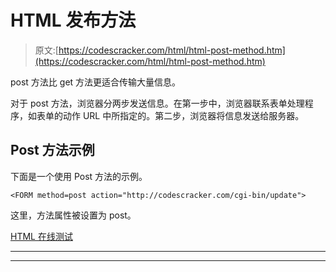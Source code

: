 # HTML 发布方法

> 原文:[https://codescracker.com/html/html-post-method.htm](https://codescracker.com/html/html-post-method.htm)

post 方法比 get 方法更适合传输大量信息。

对于 post 方法，浏览器分两步发送信息。在第一步中，浏览器联系表单处理程序，如表单的动作 URL 中所指定的。第二步，浏览器将信息发送给服务器。

## Post 方法示例

下面是一个使用 Post 方法的示例。

```
<FORM method=post action="http://codescracker.com/cgi-bin/update">
```

这里，方法属性被设置为 post。

[HTML 在线测试](/exam/showtest.php?subid=4)

* * *

* * *